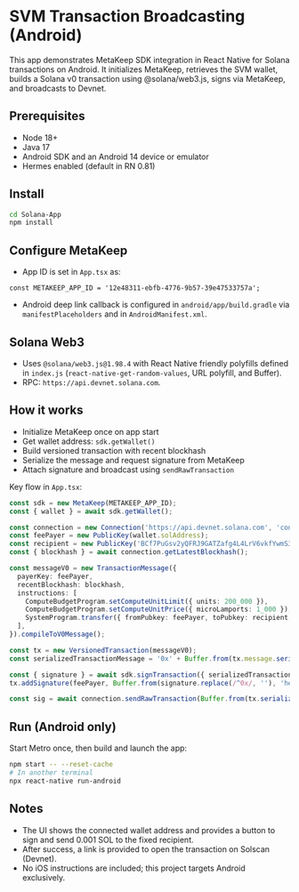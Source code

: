 # SVM Transaction Broadcasting (Android)

This app demonstrates MetaKeep SDK integration in React Native for Solana transactions on Android. It initializes MetaKeep, retrieves the SVM wallet, builds a Solana v0 transaction using @solana/web3.js, signs via MetaKeep, and broadcasts to Devnet.

## Prerequisites
- Node 18+
- Java 17
- Android SDK and an Android 14 device or emulator
- Hermes enabled (default in RN 0.81)

## Install
```bash
cd Solana-App
npm install
```

## Configure MetaKeep
- App ID is set in `App.tsx` as:
```
const METAKEEP_APP_ID = '12e48311-ebfb-4776-9b57-39e47533757a';
```
- Android deep link callback is configured in `android/app/build.gradle` via `manifestPlaceholders` and in `AndroidManifest.xml`.

## Solana Web3
- Uses `@solana/web3.js@1.98.4` with React Native friendly polyfills defined in `index.js` (`react-native-get-random-values`, URL polyfill, and Buffer).
- RPC: `https://api.devnet.solana.com`.

## How it works
- Initialize MetaKeep once on app start
- Get wallet address: `sdk.getWallet()`
- Build versioned transaction with recent blockhash
- Serialize the message and request signature from MetaKeep
- Attach signature and broadcast using `sendRawTransaction`

Key flow in `App.tsx`:
```ts
const sdk = new MetaKeep(METAKEEP_APP_ID);
const { wallet } = await sdk.getWallet();

const connection = new Connection('https://api.devnet.solana.com', 'confirmed');
const feePayer = new PublicKey(wallet.solAddress);
const recipient = new PublicKey('BCf7PuGsv2yQFRJ9GATZafg4L4LrV6vkfYwmS3jVREvM');
const { blockhash } = await connection.getLatestBlockhash();

const messageV0 = new TransactionMessage({
  payerKey: feePayer,
  recentBlockhash: blockhash,
  instructions: [
    ComputeBudgetProgram.setComputeUnitLimit({ units: 200_000 }),
    ComputeBudgetProgram.setComputeUnitPrice({ microLamports: 1_000 }),
    SystemProgram.transfer({ fromPubkey: feePayer, toPubkey: recipient, lamports: 1_000_000 }), // 0.001 SOL
  ],
}).compileToV0Message();

const tx = new VersionedTransaction(messageV0);
const serializedTransactionMessage = '0x' + Buffer.from(tx.message.serialize()).toString('hex');

const { signature } = await sdk.signTransaction({ serializedTransactionMessage }, 'transfer 1 SOL');
tx.addSignature(feePayer, Buffer.from(signature.replace(/^0x/, ''), 'hex'));

const sig = await connection.sendRawTransaction(Buffer.from(tx.serialize()), { skipPreflight: true });
```

## Run (Android only)
Start Metro once, then build and launch the app:
```bash
npm start -- --reset-cache
# In another terminal
npx react-native run-android
```

## Notes
- The UI shows the connected wallet address and provides a button to sign and send 0.001 SOL to the fixed recipient.
- After success, a link is provided to open the transaction on Solscan (Devnet).
- No iOS instructions are included; this project targets Android exclusively.
